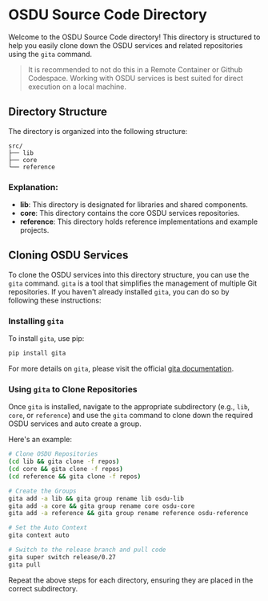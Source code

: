 # OSDU Source Code Directory

Welcome to the OSDU Source Code directory! This directory is structured to help you easily clone down the OSDU services and related repositories using the `gita` command.

> It is recommended to not do this in a Remote Container or Github Codespace.  Working with OSDU services is best suited for direct execution on a local machine.

## Directory Structure

The directory is organized into the following structure:

```
src/
├── lib
├── core
└── reference
```

### Explanation:
- **lib**: This directory is designated for libraries and shared components.
- **core**: This directory contains the core OSDU services repositories.
- **reference**: This directory holds reference implementations and example projects.

## Cloning OSDU Services

To clone the OSDU services into this directory structure, you can use the `gita` command. `gita` is a tool that simplifies the management of multiple Git repositories. If you haven't already installed `gita`, you can do so by following these instructions:

### Installing `gita`

To install `gita`, use pip:

```bash
pip install gita
```

For more details on `gita`, please visit the official [gita documentation](https://github.com/nosarthur/gita).

### Using `gita` to Clone Repositories

Once `gita` is installed, navigate to the appropriate subdirectory (e.g., `lib`, `core`, or `reference`) and use the `gita` command to clone down the required OSDU services and auto create a group.

Here's an example:

```bash
# Clone OSDU Repositories
(cd lib && gita clone -f repos)
(cd core && gita clone -f repos)
(cd reference && gita clone -f repos)

# Create the Groups
gita add -a lib && gita group rename lib osdu-lib
gita add -a core && gita group rename core osdu-core
gita add -a reference && gita group rename reference osdu-reference

# Set the Auto Context
gita context auto

# Switch to the release branch and pull code
gita super switch release/0.27
gita pull
```

Repeat the above steps for each directory, ensuring they are placed in the correct subdirectory.

